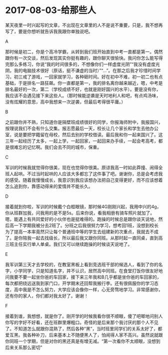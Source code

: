 # 2017-08-03-给那些人

某天夜里一时兴起写的文章，不出现在文章里的人不是说不重要，只是，我不想再写了，要是你想听就告诉我我跟你单独说吧。

A

那时候是初二，你是个高冷学霸，从转到我们班开始直到中考一直都是第一。偶然跟你有一次交谈，然后发现其实你挺有趣的，跟你聊天很愉快。我问你怎么能写得完那么多练习，你说“我的时间很多的，不想像你们一样虚度光阴”“我没有虚度光阴，我的电脑技术很好（原话，挺不谦虚的当时）”“...”。在那之后我才珍惜时间学习，初三戒了游戏，一回家就学习，各种砸时间。好在初中不难，初一初二也有点基础，于是排名一路狂飙。你一直都是第一，我的排名离你越来越近，嗯，中考是排名最好的一次，第二（学校成绩不好，也就是刚好国兴的水平）。要是没有你，我应该不会遇见接下来这些人。（那时候能逆袭是天时地利人和吧，有点鸡汤味，没有炫耀的意思，高中我想来一次逆袭，但最后考得很平庸。）

B

之前跟你并不熟，只知道你是隔壁班成绩很好的同学，你报海师附中，我报国兴，按理说我们不会有什么交集。报志愿最后一天，校长让几个家长和学生去他办公室，说是要把学籍留在母校，然后去别的学校借读。最后我和你一起来国兴了。这三年一起经历了太多，一起上学，一起回家，一起回来办手续，一起会考高考，都是很难忘的记忆啊。我们会去不同的城市，保重。

C

军训的时候我就觉得你很美，现在也觉得你很美。原谅我高一时如此莽撞、闹得全班人起哄。不过当时起哄的人应该大多都忘了这件事了吧。谢谢你，总是会考虑我的感受。随着我慢慢成长，我意识到我应该想办法把自己变得更好，而不应该想着怎么追到你，靠感动得来的爱情并不能长久。

D

接着就到你啦，军训的时候戴个白框眼镜，那时候4G刚刚兴起，我用中兴的4g，你从班群加我，问我用的是不是5s。后来你说，看我相册有骑车照片就加了。嗯，能遇上有共同爱好的小伙伴也是挺难得的。跑操的时候总是跟你谈天说地，然后高一下学期我被分去2班了。分班之后我很努力学习，想考回1班，没想到校长为了提高一本率竟然只让每个普通班中等的学生去组建新的次重点，我就去不成了。是你陪我一起去找级长，所以最后我又跟你同班。从那时起一直同桌，直到高三班主任实行单人单桌。我们又可以继续跑操的时候谈天说地了。

E

我军训第三天才去学校的，在教室黑板上看到竞选班干部的候选人，看到了你的名字，小学同学，只是知道名字，并不认识，居然高中同班。在食堂打饭你很友好地问我要不要一起坐你爸的车回家，接下来三年我和B几乎都是坐你爸的车回家的，每次都把绕远送我到家门口，开学期末还回帮我搬行李。还有很佩服你的学习态度，高中我是不怎么努力，大学应该会像你一样，心无旁骛地学习。非常感谢你，还有你的家人，你们都对我太好了。谢谢！

F

接着到谁，我想想，就是你了。刚开学的时候我看你很不顺眼，傻了吧唧地问别人你写的字好不好看，还在班群里爆粗口。奇怪的是后来那个我讨厌的那个人不见了。不知道怎么就跟你混熟了，然后各种“黑”，当时班里同学们的关系太好了，都爱互黑。我各种补刀，后来基本上不随便黑人了，怕闹得人家不高兴。虽然说就跟你同班一个学期，但是对你的黑还真是有增无减。“第一次看你不太顺眼，没想到后来关系那么密切”